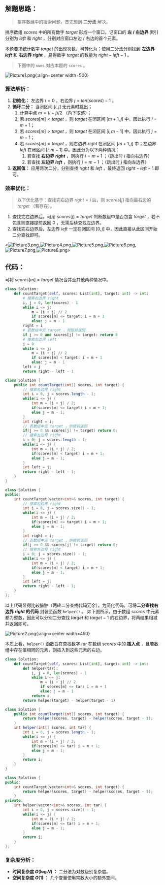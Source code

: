 ## 解题思路：

> 排序数组中的搜索问题，首先想到 **二分法** 解决。

排序数组 $scores$ 中的所有数字 $target$ 形成一个窗口，记窗口的 **左 / 右边界** 索引分别为 $left$ 和 $right$ ，分别对应窗口左边 / 右边的首个元素。

本题要求统计数字 $target$ 的出现次数，可转化为：使用二分法分别找到 **左边界 $left$** 和 **右边界 $right$** ，易得数字 $target$ 的数量为 $right - left - 1$ 。

> 下图中的 `nums` 对应本题的 `scores` 。

![Picture1.png](https://pic.leetcode-cn.com/1600793982-pWqZGf-Picture1.png){:align=center width=500}

### 算法解析：

1. **初始化：** 左边界 $i = 0$ ，右边界 $j = len(scores) - 1$ 。
2. **循环二分：** 当闭区间 $[i, j]$ 无元素时跳出；
   1. 计算中点 $m = (i + j) / 2$ （向下取整）；
   2. 若 $scores[m] < target$ ，则 $target$ 在闭区间 $[m + 1, j]$ 中，因此执行 $i = m + 1$；
   3. 若 $scores[m] > target$ ，则 $target$ 在闭区间 $[i, m - 1]$ 中，因此执行 $j = m - 1$；
   4. 若 $scores[m] = target$ ，则右边界 $right$ 在闭区间 $[m+1, j]$ 中；左边界 $left$ 在闭区间 $[i, m-1]$ 中。因此分为以下两种情况：
      1. 若查找 **右边界 $right$** ，则执行 $i = m + 1$ ；（跳出时 $i$ 指向右边界）
      2. 若查找 **左边界 $left$** ，则执行 $j = m - 1$ ；（跳出时 $j$ 指向左边界）
3. **返回值：** 应用两次二分，分别查找 $right$ 和 $left$ ，最终返回 $right - left - 1$ 即可。

### 效率优化：

> 以下优化基于：查找完右边界 $right = i$ 后，则 $scores[j]$ 指向最右边的 $target$ （若存在）。

1. 查找完右边界后，可用 $scores[j] = target$ 判断数组中是否包含 $target$ ，若不包含则直接提前返回 $0$ ，无需后续查找左边界。
2. 查找完右边界后，左边界 $left$ 一定在闭区间 $[0, j]$ 中，因此直接从此区间开始二分查找即可。

<![Picture3.png](https://pic.leetcode-cn.com/1600793982-omMfDH-Picture3.png),![Picture4.png](https://pic.leetcode-cn.com/1600793982-bUXLGC-Picture4.png),![Picture5.png](https://pic.leetcode-cn.com/1600794190-pDMqjT-Picture5.png),![Picture6.png](https://pic.leetcode-cn.com/1600793982-Uvhvcw-Picture6.png),![Picture7.png](https://pic.leetcode-cn.com/1600793982-CGLgjg-Picture7.png),![Picture8.png](https://pic.leetcode-cn.com/1600793982-WNaiRL-Picture8.png)>

## 代码：

可将 $scores[m] = target$ 情况合并至其他两种情况中。

```Python []
class Solution:
    def countTarget(self, scores: List[int], target: int) -> int:
        # 搜索右边界 right
        i, j = 0, len(scores) - 1
        while i <= j:
            m = (i + j) // 2
            if scores[m] <= target: i = m + 1
            else: j = m - 1
        right = i
        # 若数组中无 target ，则提前返回
        if j >= 0 and scores[j] != target: return 0
        # 搜索左边界 left
        i = 0
        while i <= j:
            m = (i + j) // 2
            if scores[m] < target: i = m + 1
            else: j = m - 1
        left = j
        return right - left - 1
```

```Java []
class Solution {
    public int countTarget(int[] scores, int target) {
        // 搜索右边界 right
        int i = 0, j = scores.length - 1;
        while(i <= j) {
            int m = (i + j) / 2;
            if(scores[m] <= target) i = m + 1;
            else j = m - 1;
        }
        int right = i;
        // 若数组中无 target ，则提前返回
        if(j >= 0 && scores[j] != target) return 0;
        // 搜索左边界 right
        i = 0; j = scores.length - 1;
        while(i <= j) {
            int m = (i + j) / 2;
            if(scores[m] < target) i = m + 1;
            else j = m - 1;
        }
        int left = j;
        return right - left - 1;
    }
}
```

```C++ []
class Solution {
public:
    int countTarget(vector<int>& scores, int target) {
        // 搜索右边界 right
        int i = 0, j = scores.size() - 1;
        while(i <= j) {
            int m = (i + j) / 2;
            if(scores[m] <= target) i = m + 1;
            else j = m - 1;
        }
        int right = i;
        // 若数组中无 target ，则提前返回
        if(j >= 0 && scores[j] != target) return 0;
        // 搜索左边界 right
        i = 0; j = scores.size() - 1;
        while(i <= j) {
            int m = (i + j) / 2;
            if(scores[m] < target) i = m + 1;
            else j = m - 1;
        }
        int left = j;
        return right - left - 1;
    }
};
```

以上代码显得比较臃肿（两轮二分查找代码冗余）。为简化代码，可将**二分查找右边界 $right$ 的代码** 封装至函数 `helper()` 。
如下图所示，由于数组 $scores$ 中元素都为整数，因此可以分别二分查找 $target$ 和 $target - 1$ 的右边界，将两结果相减并返回即可。

![Picture2.png](https://pic.leetcode-cn.com/1600793982-ikEYZs-Picture2.png){:align=center width=450}

本质上看，`helper()` 函数旨在查找数字 $tar$ 在数组 $scores$ 中的 **插入点** ，且若数组中存在值相同的元素，则插入到这些元素的右边。

```Python []
class Solution:
    def countTarget(self, scores: List[int], target: int) -> int:
        def helper(tar):
            i, j = 0, len(scores) - 1
            while i <= j:
                m = (i + j) // 2
                if scores[m] <= tar: i = m + 1
                else: j = m - 1
            return i
        return helper(target) - helper(target - 1)
```

```Java []
class Solution {
    public int countTarget(int[] scores, int target) {
        return helper(scores, target) - helper(scores, target - 1);
    }
    int helper(int[] scores, int tar) {
        int i = 0, j = scores.length - 1;
        while(i <= j) {
            int m = (i + j) / 2;
            if(scores[m] <= tar) i = m + 1;
            else j = m - 1;
        }
        return i;
    }
}
```

```C++ []
class Solution {
public:
    int countTarget(vector<int>& scores, int target) {
        return helper(scores, target) - helper(scores, target - 1);
    }
private:
    int helper(vector<int>& scores, int tar) {
        int i = 0, j = scores.size() - 1;
        while(i <= j) {
            int m = (i + j) / 2;
            if(scores[m] <= tar) i = m + 1;
            else j = m - 1;
        }
        return i;
    }
};
```

### 复杂度分析：

- **时间复杂度 $O(\log N)$ ：** 二分法为对数级别复杂度。
- **空间复杂度 $O(1)$ ：** 几个变量使用常数大小的额外空间。
